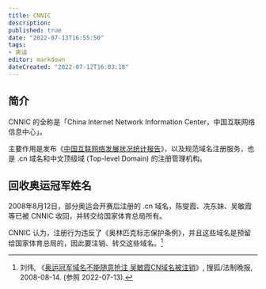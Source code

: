 ```yaml
---
title: CNNIC
description:
published: true
date: "2022-07-13T16:55:50"
tags:
- 奥运
editor: markdown
dateCreated: "2022-07-12T16:03:18"
---
```


## 简介

CNNIC 的全称是「China Internet Network Information Center，中国互联网络信息中心」。

主要作用是发布《[中国互联网络发展状况统计报告](/research/中国互联网络发展状况统计报告.md)》，以及规范域名注册服务，也是 .cn 域名和中文顶级域 (Top-level Domain) 的注册管理机构。

## 回收奥运冠军姓名

2008年8月12日，部分奥运会开赛后注册的 .cn 域名，陈燮霞、冼东妹、吴敏霞等已被 CNNIC 收回，并转交给国家体育总局所有。

CNNIC 认为，注册行为违反了《奥林匹克标志保护条例》，并且这些域名是预留给国家体育总局的，因此要注销、转交这些域名。[^n258856071]

[^n258856071]: 刘伟, 《[奥运冠军域名不能随意抢注 吴敏霞CN域名被注销](https://web.archive.org/web/20220712034021/https://2008.sohu.com/20080814/n258856071.shtml)》, 搜狐/法制晚报, 2008-08-14. (参照 2022-07-13).

